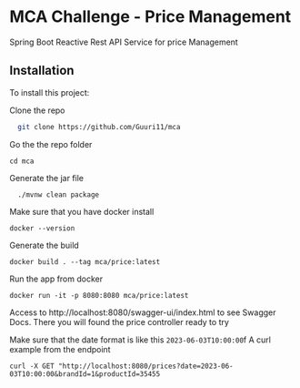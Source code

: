 
# MCA Challenge - Price Management
Spring Boot Reactive Rest API Service for price Management

## Installation

To install this project:

Clone the repo
```bash
  git clone https://github.com/Guuri11/mca
```

Go the the repo folder
```
cd mca
```

Generate the jar file
```
  ./mvnw clean package
```

Make sure that you have docker install
```
docker --version
```

Generate the build
```
docker build . --tag mca/price:latest
```

Run the app from docker
```
docker run -it -p 8080:8080 mca/price:latest
```

Access to http://localhost:8080/swagger-ui/index.html to see Swagger Docs. There you will found the price controller ready to try

Make sure that the date format is like this `2023-06-03T10:00:00`f
A curl example from the endpoint
````
curl -X GET "http://localhost:8080/prices?date=2023-06-03T10:00:00&brandId=1&productId=35455
````
